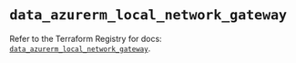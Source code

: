 # `data_azurerm_local_network_gateway`

Refer to the Terraform Registry for docs: [`data_azurerm_local_network_gateway`](https://registry.terraform.io/providers/hashicorp/azurerm/4.30.0/docs/data-sources/local_network_gateway).
